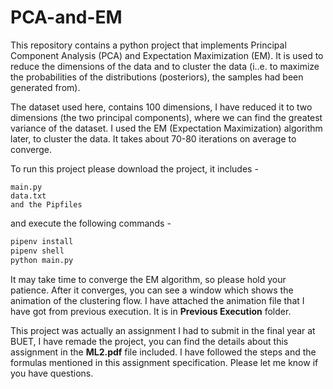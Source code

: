 # PCA-and-EM
This repository contains a python project that implements Principal Component Analysis (PCA) and Expectation Maximization (EM). It is used to reduce the dimensions of the data and to cluster the data (i..e. to maximize the probabilities of the distributions (posteriors), the samples had been generated from).

The dataset used here, contains 100 dimensions, I have reduced it to two dimensions (the two principal components), where we can find the greatest variance of the dataset. I used the EM (Expectation Maximization) algorithm later, to cluster the data. It takes about 70-80 iterations on average to converge.

To run this project please download the project, it includes -

```console
main.py
data.txt
and the Pipfiles
```

and execute the following commands -

```bash
pipenv install
pipenv shell
python main.py
```

It may take time to converge the EM algorithm, so please hold your patience. After it converges, you can see a window which shows the animation of the clustering flow. I have attached the animation file that I have got from previous execution. It is in **Previous Execution** folder.

This project was actually an assignment I had to submit in the final year at BUET, I have remade the project, you can find the details about this assignment in the **ML2.pdf** file included. I have followed the steps and the formulas mentioned in this assignment specification. Please let me know if you have questions.
